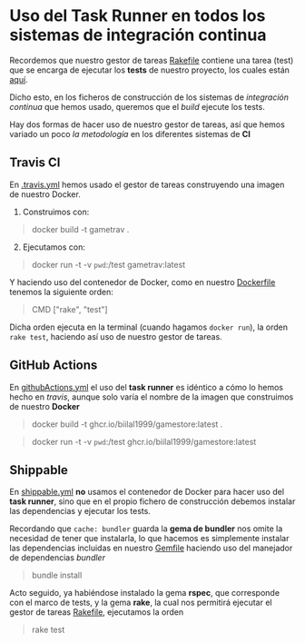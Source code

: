 # Uso del Task Runner en todos los sistemas de integración continua


Recordemos que nuestro gestor de tareas [Rakefile](https://github.com/biilal1999/GameStore/blob/master/Rakefile) contiene una tarea (test) que se encarga de ejecutar los **tests** de nuestro proyecto, los cuales están [aquí](https://github.com/biilal1999/GameStore/blob/master/spec/tests).


Dicho esto, en los ficheros de construcción de los sistemas de *integración continua* que hemos usado, queremos que el *build* ejecute los tests. 

Hay dos formas de hacer uso de nuestro gestor de tareas, así que hemos variado un poco *la metodología* en los diferentes sistemas de **CI**



## Travis CI


En [.travis.yml](https://github.com/biilal1999/GameStore/blob/master/.travis.yml) hemos usado el gestor de tareas construyendo una imagen de nuestro Docker.


1. Construimos con:

> docker build -t gametrav .


2. Ejecutamos con:


> docker run -t -v `pwd`:/test gametrav:latest


Y haciendo uso del contenedor de Docker, como en nuestro [Dockerfile](https://github.com/biilal1999/GameStore/blob/master/Dockerfile) tenemos la siguiente orden:


> CMD ["rake", "test"]


Dicha orden ejecuta en la terminal (cuando hagamos `docker run`), la orden `rake test`, haciendo así uso de nuestro gestor de tareas.



## GitHub Actions


En [githubActions.yml](https://github.com/biilal1999/GameStore/blob/master/.github/workflows/githubActions.yml) el uso del **task runner** es idéntico a cómo lo hemos hecho en *travis*, aunque solo varía el nombre de la imagen que construimos de nuestro **Docker**


> docker build -t ghcr.io/biilal1999/gamestore:latest .

> docker run -t -v `pwd`:/test ghcr.io/biilal1999/gamestore:latest



## Shippable


En [shippable.yml](https://github.com/biilal1999/GameStore/blob/master/shippable.yml) **no** usamos el contenedor de Docker para hacer uso del **task runner**, sino que en el propio fichero de construcción debemos instalar las dependencias y ejecutar los tests.


Recordando que `cache: bundler` guarda la **gema de bundler** nos omite la necesidad de tener que instalarla, lo que hacemos es simplemente instalar las dependencias incluidas en nuestro [Gemfile](https://github.com/biilal1999/GameStore/blob/master/Gemfile) haciendo uso del manejador de dependencias *bundler*


> bundle install


Acto seguido, ya habiéndose instalado la gema **rspec**, que corresponde con el marco de tests, y la gema **rake**, la cual nos permitirá ejecutar el gestor de tareas [Rakefile](https://github.com/biilal1999/GameStore/blob/master/Rakefile), ejecutamos la orden


> rake test
